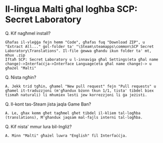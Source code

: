 # Il-lingua Malti għal logħba SCP: Secret Laboratory

Q. Kif nagħmel install?

    Għafas il-vleġġa fejn hemm "Code", għafas fuq "Download ZIP", u "Extract All..." ġol-folder ta' "\Steam\steamapps\common\SCP Secret Laboratory\Translations". Il-file ġewwa għandu ikun folder ta' mt, mhux .zip
    Iftaħ SCP: Secret Laboratory u l-innaviga għal Settings(eta għal name change)->Interfaċċja->Interface Language(eta għal name change)-> u għażel "Malti"

Q. Nista ngħin?

    A. Jekk trid tgħin, għamel "New pull request" fejn "Pull requests" u għamel it-traduzzjoni (m'għandux bżonn tkun 1/1, tista' tibdel biex tismaħ naturali) li mhumiex lesti jew korrezzjoni li ġa jeżisti.

Q. Il-kont tas-Steam jista jaqla Game Ban?

    A. Le, għax kemm għet tagħmel għet tibdel il-kliem tal-logħba (translations), M'għandux jaqsam mal-fajls interni tal-logħba.

Q. Kif nista' mmur lura bil-Ingliż?

    A. Minn "Malti" għażel luwra "English" fil Interfaċċja.
